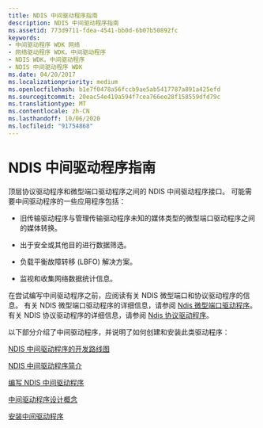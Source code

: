 ```yaml
---
title: NDIS 中间驱动程序指南
description: NDIS 中间驱动程序指南
ms.assetid: 773d9711-fdea-4541-bb0d-6b07b50892fc
keywords:
- 中间驱动程序 WDK 网络
- 网络驱动程序 WDK，中间驱动程序
- NDIS WDK，中间驱动程序
- NDIS 中间驱动程序 WDK
ms.date: 04/20/2017
ms.localizationpriority: medium
ms.openlocfilehash: b1e7f0478a56fccb9ae5ab5417787a891a425efd
ms.sourcegitcommit: 20eac54e419a594f7cea766ee28f158559dfd79c
ms.translationtype: MT
ms.contentlocale: zh-CN
ms.lasthandoff: 10/06/2020
ms.locfileid: "91754868"
---
```

# <a name="ndis-intermediate-drivers-guide"></a>NDIS 中间驱动程序指南

顶层协议驱动程序和微型端口驱动程序之间的 NDIS 中间驱动程序接口。 可能需要中间驱动程序的一些应用程序包括：

-   旧传输驱动程序与管理传输驱动程序未知的媒体类型的微型端口驱动程序之间的媒体转换。

-   出于安全或其他目的进行数据筛选。

-   负载平衡故障转移 (LBFO) 解决方案。

-   监视和收集网络数据统计信息。

在尝试编写中间驱动程序之前，应阅读有关 NDIS 微型端口和协议驱动程序的信息。 有关 NDIS 微型端口驱动程序的详细信息，请参阅 [Ndis 微型端口驱动程序](roadmap-for-developing-ndis-miniport-drivers.md)。 有关 NDIS 协议驱动程序的详细信息，请参阅 [Ndis 协议驱动程序](./roadmap-for-developing-ndis-protocol-drivers.md)。

以下部分介绍了中间驱动程序，并说明了如何创建和安装此类驱动程序：

[NDIS 中间驱动程序的开发路线图](roadmap-for-developing-ndis-intermediate-drivers.md)

[NDIS 中间驱动程序简介](introduction-to-ndis-intermediate-drivers.md)

[编写 NDIS 中间驱动程序](writing-ndis-intermediate-drivers.md)

[中间驱动程序设计概念](intermediate-driver-design-concepts.md)

[安装中间驱动程序](installing-an-intermediate-driver.md)

 

